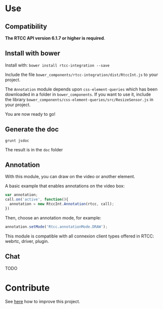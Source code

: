 # Use 

## Compatibility

**The RTCC API version 6.1.7 or higher is required**.

## Install with bower

Install with: `bower install rtcc-integration --save`

Include the file `bower_components/rtcc-integration/dist/RtccInt.js` to your project.

The `Annotation` module depends upon `css-element-queries` which has been downloaded in a folder in `bower_components`.
If you want to use it, include the library `bower_components/css-element-queries/src/ResizeSensor.js` in your project.

You are now ready to go!


## Generate the doc

`grunt jsdoc`

The result is in the `doc` folder


## Annotation

With this module, you can draw on the video or another element.

A basic example that enables annotations on the video box:
```javascript
var annotation;
call.on('active', function(){
  annotation = new RtccInt.Annotation(rtcc, call);
})
```

Then, choose an annotation mode, for example:

```javascript
annotation.setMode('Rtcc.annotationMode.DRAW');
```

This module is compatible with all connexion client types offered in RTCC: webrtc, driver, plugin.

## Chat

TODO


# Contribute

See [here](contribute.md) how to improve this project.